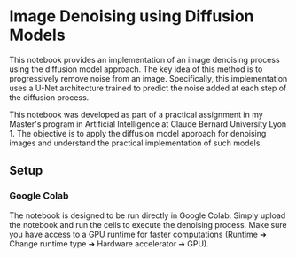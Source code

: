 # Image Denoising using Diffusion Models

This notebook provides an implementation of an image denoising process using the diffusion model approach. The key idea of this method is to progressively remove noise from an image. Specifically, this implementation uses a U-Net architecture trained to predict the noise added at each step of the diffusion process.

This notebook was developed as part of a practical assignment in my Master's program in Artificial Intelligence at Claude Bernard University Lyon 1. The objective is to apply the diffusion model approach for denoising images and understand the practical implementation of such models.

## Setup

### Google Colab 

The notebook is designed to be run directly in Google Colab. Simply upload the notebook and run the cells to execute the denoising process. Make sure you have access to a GPU runtime for faster computations (Runtime ➔ Change runtime type ➔ Hardware accelerator ➔ GPU).
